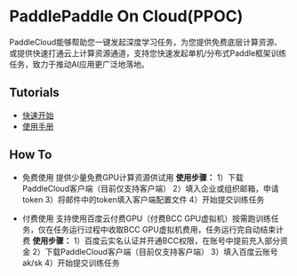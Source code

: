 # PaddlePaddle On Cloud(PPOC)
PaddleCloud能够帮助您一键发起深度学习任务，为您提供免费底层计算资源、或提供快速打通云上计算资源通道，支持您快速发起单机/分布式Paddle框架训练任务，致力于推动AI应用更广泛地落地。

## Tutorials

- [快速开始](./doc/tutorial_cn.md)
- [使用手册](./doc/usage_cn.md)


## How To
- 免费使用
提供少量免费GPU计算资源供试用
**使用步骤：**
1）下载PaddleCloud客户端（目前仅支持客户端） 2）填入企业或组织邮箱，申请token 3）将邮件中的token填入客户端配置文件 4）开始提交训练任务

- 付费使用
支持使用百度云付费GPU（付费BCC GPU虚拟机）按需跑训练任务，仅在任务运行过程中收取BCC GPU虚拟机费用，任务运行完自动结束计费
**使用步骤：**
1）百度云实名认证并开通BCC权限，在账号中提前充入部分资金 2）下载PaddleCloud客户端（目前仅支持客户端） 3）填入百度云账号ak/sk  4）开始提交训练任务

